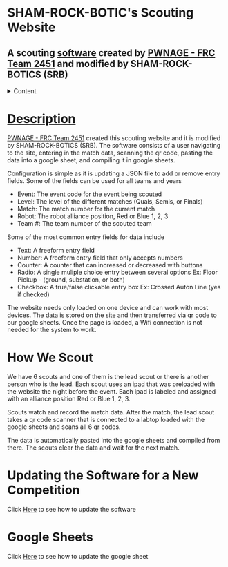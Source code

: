 # SHAM-ROCK-BOTIC's Scouting Website
## A scouting [software](https://github.com/PWNAGERobotics/ScoutingPASS/tree/main) created by [PWNAGE - FRC Team 2451](https://pwnagerobotics.org) and modified by SHAM-ROCK-BOTICS (SRB)
<details>
  <summary>Content</summary>
  <ol>
    <li><a href="#description">Description</a></li>
    <li><a href="#scouting">How We Scout</a></li>
    <li><a href="#updating">How To Update</a></li>
    <li><a href="#googlesheets">Using Google Sheets</li>
  </ol>
</details>

<div id="description"></div>

# Description
[PWNAGE - FRC Team 2451](https://pwnagerobotics.org) created this scouting website and it is modified by SHAM-ROCK-BOTICS (SRB). The software consists of a user navigating to the site, entering in the match data, scanning the qr code, pasting the data into a google sheet, and compiling it in google sheets. 

Configuration is simple as it is updating a JSON file to add or remove entry fields. Some of the fields can be used for all teams and years

* Event: The event code for the event being scouted
* Level: The level of the different matches (Quals, Semis, or Finals)
* Match: The match number for the current match
* Robot: The robot alliance position, Red or Blue 1, 2, 3
* Team #: The team number of the scouted team

Some of the most common entry fields for data include
* Text: A freeform entry field
* Number: A freeform entry field that only accepts numbers
* Counter: A counter that can increased or decreased with buttons
* Radio: A single muliple choice entry between several options Ex: Floor Pickup - (ground, substation, or both)
* Checkbox: A true/false clickable entry box Ex: Crossed Auton Line (yes if checked)

The website needs only loaded on one device and can work with most devices. The data is stored on the site and then transferred via qr code to our google sheets. Once the page is loaded, a Wifi connection is not needed for the system to work.

<div id="scouting"></div>

# How We Scout

We have 6 scouts and one of them is the lead scout or there is another person who is the lead. Each scout uses an ipad that was preloaded with the website the night before the event. Each ipad is labeled and assigned with an alliance position Red or Blue 1, 2, 3. 

Scouts watch and record the match data. After the match, the lead scout takes a qr code scanner that is connected to a labtop loaded with the google sheets and scans all 6 qr codes. 

The data is automatically pasted into the google sheets and compiled from there. The scouts clear the data and wait for the next match. 

<div id="updating"></div>

# Updating the Software for a New Competition

Click [Here](docs/Updating.md) to see how to update the software


<div id="googlesheets"></div>

# Google Sheets

Click [Here](docs/GoogleSheets.md) to see how to update the google sheet

